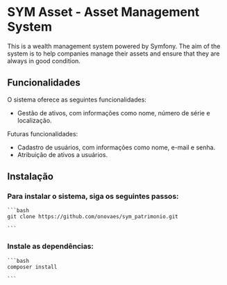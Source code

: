 # SYM Asset - Asset Management System

This is a wealth management system powered by Symfony. The aim of the system is to help companies manage their assets and ensure that they are always in good condition.


## Funcionalidades

O sistema oferece as seguintes funcionalidades:

- Gestão de ativos, com informações como nome, número de série e localização.
    

Futuras funcionalidades:

- Cadastro de usuários, com informações como nome, e-mail e senha.
- Atribuição de ativos a usuários.


## Instalação

### Para instalar o sistema, siga os seguintes passos:

    ```bash
    git clone https://github.com/onovaes/sym_patrimonio.git

    ```

### Instale as dependências:

    ```bash
    composer install
    
    ```







<!-- 

### Configure o banco de dados no arquivo .env:

DATABASE_URL=postgres://usuario:senha@localhost:5432/nome_do_banco

Crie o banco de dados:

python

php bin/console doctrine:database:create

Execute as migrações:

python

php bin/console doctrine:migrations:migrate

Inicie o servidor:

python

    php bin/console server:run

Uso

Para usar o sistema, basta acessá-lo pelo navegador:

javascript

http://localhost:8000/

Será exibida a tela de login. Use o e-mail e senha de um usuário cadastrado para acessar o sistema.
Contribuição

Contribuições são bem-vindas! Sinta-se à vontade para criar um pull request ou reportar um problema.
Licença

Este sistema é distribuído sob a licença MIT. Veja o arquivo LICENSE para mais detalhes.

-->